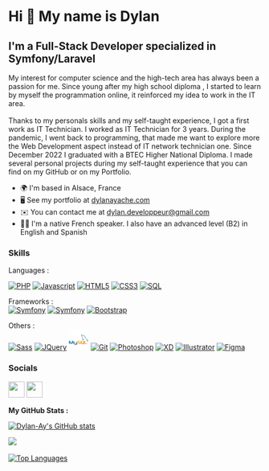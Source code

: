 Hi 👋 My name is Dylan
======================

I'm a Full-Stack Developer specialized in Symfony/Laravel
---------------------------

My interest for computer science and the high-tech area has always been a passion for me. Since young after my high school diploma , I started to learn by myself the programmation online, it reinforced my idea to work in the IT area.<br> <br>Thanks to my personals skills and my self-taught experience, I got a first work as IT Technician. I worked as IT Technician for 3 years. During the pandemic, I went back to programming, that made me want to explore more the Web Development aspect instead of IT network technician one. Since December 2022 I graduated with a BTEC Higher National Diploma. 
I made several personal projects during my self-taught experience that you can find on my GitHub or on my Portfolio.

* 🌍  I'm based in Alsace, France
* 🖥️  See my portfolio at [dylanayache.com](http://dylanayache.000webhostapp.com/)
* ✉️  You can contact me at [dylan.developpeur@gmail.com](mailto:dylan.developpeur@gmail.com)
* 👨‍💻  I'm a native French speaker. I also have an advanced level (B2) in English and Spanish

### Skills

Languages : 
<p align="left">
<a href="https://www.php.net/" target="_blank" rel="noreferrer"><img src="https://raw.githubusercontent.com/danielcranney/readme-generator/main/public/icons/skills/php-colored.svg" width="36" height="36" alt="PHP" /></a>
<a href="https://developer.mozilla.org/en-US/docs/Web/JavaScript" target="_blank" rel="noreferrer"><img src="https://raw.githubusercontent.com/danielcranney/readme-generator/main/public/icons/skills/javascript-colored.svg" width="36" height="36" alt="Javascript" /></a>
<a href="https://developer.mozilla.org/en-US/docs/Glossary/HTML5" target="_blank" rel="noreferrer"><img src="https://raw.githubusercontent.com/danielcranney/readme-generator/main/public/icons/skills/html5-colored.svg" width="36" height="36" alt="HTML5" /></a>
<a href="https://www.w3.org/TR/CSS/#css" target="_blank" rel="noreferrer"><img src="https://raw.githubusercontent.com/danielcranney/readme-generator/main/public/icons/skills/css3-colored.svg" width="36" height="36" alt="CSS3" /></a>
<a href="https://sql.sh/" target="_blank" rel="noreferrer"><img src="https://www.svgrepo.com/show/120229/sql.svg" width="36" height="36" alt="SQL" /></a>

Frameworks :
<br>
<a href="https://symfony.com/" target="_blank" rel="noreferrer"><img src="https://symfony.com/logos/symfony_black_03.svg" width="50" height="50" alt="Symfony" /></a>
<a href="https://laravel.com/" target="_blank" rel="noreferrer"><img src="https://upload.wikimedia.org/wikipedia/commons/9/9a/Laravel.svg" width="40" height="40" alt="Symfony" /></a>
<a href="https://getbootstrap.com/" target="_blank" rel="noreferrer"><img src="https://raw.githubusercontent.com/danielcranney/readme-generator/main/public/icons/skills/bootstrap-colored.svg" width="40" height="40" alt="Bootstrap" /></a>


Others :
<br>
<a href="https://sass-lang.com/" target="_blank" rel="noreferrer"><img src="https://raw.githubusercontent.com/danielcranney/readme-generator/main/public/icons/skills/sass-colored.svg" width="36" height="36" alt="Sass" /></a>
<a href="https://jquery.com/" target="_blank" rel="noreferrer"><img src="https://raw.githubusercontent.com/danielcranney/readme-generator/main/public/icons/skills/jquery-colored.svg" width="36" height="36" alt="JQuery" /></a>
<a href="https://www.mysql.com/" target="_blank" rel="noreferrer"><img src="https://raw.githubusercontent.com/devicons/devicon/master/icons/mysql/mysql-original-wordmark.svg" width="40" height="40" alt="MySQL" /></a>
<a href="https://git-scm.com/" target="_blank" rel="noreferrer"><img src="https://camo.githubusercontent.com/fbfcb9e3dc648adc93bef37c718db16c52f617ad055a26de6dc3c21865c3321d/68747470733a2f2f7777772e766563746f726c6f676f2e7a6f6e652f6c6f676f732f6769742d73636d2f6769742d73636d2d69636f6e2e737667" width="36" height="36" alt="Git" /></a>
<a href="https://www.adobe.com/uk/products/photoshop.html" target="_blank" rel="noreferrer"><img src="https://raw.githubusercontent.com/danielcranney/readme-generator/main/public/icons/skills/photoshop-colored.svg" width="36" height="36" alt="Photoshop" /></a>
<a href="https://www.adobe.com/uk/products/xd.html" target="_blank" rel="noreferrer"><img src="https://raw.githubusercontent.com/danielcranney/readme-generator/main/public/icons/skills/xd-colored.svg" width="36" height="36" alt="XD" /></a>
<a href="adobe.com/uk/products/illustrator.html" target="_blank" rel="noreferrer"><img src="https://raw.githubusercontent.com/danielcranney/readme-generator/main/public/icons/skills/illustrator-colored.svg" width="36" height="36" alt="Illustrator" /></a>
<a href="https://www.figma.com/" target="_blank" rel="noreferrer"><img src="https://raw.githubusercontent.com/danielcranney/readme-generator/main/public/icons/skills/figma-colored.svg" width="36" height="36" alt="Figma" /></a>
</p>

### Socials

<p align="left"> <a href="https://www.github.com/Dylan-Ay" target="_blank" rel="noreferrer"><img src="https://raw.githubusercontent.com/danielcranney/readme-generator/main/public/icons/socials/github.svg" width="32" height="32" /></a> <a href="https://www.linkedin.com/in/dylan-ay/" target="_blank" rel="noreferrer"><img src="https://raw.githubusercontent.com/danielcranney/readme-generator/main/public/icons/socials/linkedin.svg" width="32" height="32" /></a></p>

<b>My GitHub Stats :</b>

<a href="http://www.github.com/Dylan-Ay"><img src="https://github-readme-stats.vercel.app/api?username=Dylan-Ay&show_icons=true&hide=stars,prs,contribs&title_color=0891b2&text_color=ffffff&icon_color=0891b2&bg_color=1c1917&hide_border=true&show_icons=true" alt="Dylan-Ay's GitHub stats" /></a>

<a href="http://www.github.com/Dylan-Ay"><img src="https://github-readme-streak-stats.herokuapp.com/?user=Dylan-Ay&stroke=ffffff&background=1c1917&ring=0891b2&fire=0891b2&currStreakNum=ffffff&currStreakLabel=0891b2&sideNums=ffffff&sideLabels=ffffff&dates=ffffff&hide_border=true" /></a>

<a href="https://github.com/Dylan-Ay" align="left"><img src="https://github-readme-stats.vercel.app/api/top-langs/?username=Dylan-Ay&langs_count=10&title_color=0891b2&text_color=ffffff&icon_color=0891b2&bg_color=1c1917&hide_border=true&locale=en&custom_title=Top%20%Languages" alt="Top Languages" /></a>
